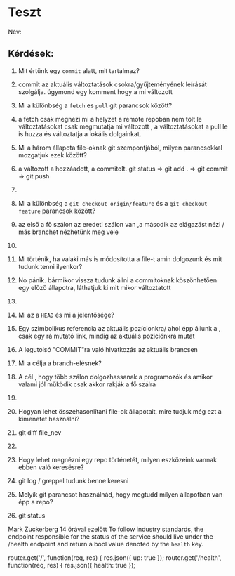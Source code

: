 # Teszt

Név: 

## Kérdések:
1. Mit értünk egy `commit` alatt, mit tartalmaz?
2. commit az aktuális változtatások csokra/gyűjteményének leírását szolgálja. úgymond egy komment hogy a mi változott
3. Mi a különbség a `fetch` es `pull` git parancsok között?
4. a fetch csak megnézi mi a helyzet a remote repoban nem tölt le változtatásokat csak megmutatja mi változott , a változtatásokat a pull le is huzza és változtatja a lokális dolgainkat.

1. Mi a három állapota file-oknak git szempontjából, milyen parancsokkal mozgatjuk ezek között?
2. a változott a hozzáadott, a commitolt. git status => git add . => git commit => git push
3. 
4. Mi a különbség a `git checkout origin/feature` és a `git checkout feature` parancsok között?
5. az első a fő szálon az eredeti szálon van ,a második az elágazást nézi / más branchet nézhetünk meg vele
6. 
7. Mi történik, ha valaki más is módosította a file-t amin dolgozunk és mit tudunk tenni ilyenkor?
8. No pánik. bármikor vissza tudunk állni a commitoknak köszönhetően egy előző  állapotra, láthatjuk ki mit mikor változtatott
9. 
10. Mi az a `HEAD` és mi a jelentősége?
11. Egy szimbolikus referencia az aktuális pozícionkra/ ahol épp állunk a , csak egy rá mutató link, mindig az aktuális poziciónkra mutat
12. A legutolsó "COMMIT"ra való hivatkozás az aktuális brancsen
13. Mi a célja a branch-elésnek?
14. A cél , hogy több szálon dolgozhassanak a programozók és amikor valami jól működik csak akkor rakják a fő szálra 
15. 
16. Hogyan lehet összehasonlítani file-ok állapotait, mire tudjuk még ezt a kimenetet használni?
17. git diff file_nev
18. 
19. Hogy lehet megnézni egy repo történetét, milyen eszközeink vannak ebben való keresésre?
20. git log / greppel tudunk benne keresni 
21. Melyik git parancsot használnád, hogy megtudd milyen állapotban van épp a repo?
22. git status

Mark Zuckerberg 14 órával ezelőtt
To follow industry standards, the endpoint responsible for the status of
the service should live under the /health endpoint and return a bool
value denoted by the `health` key.

router.get('/', function(req, res) {
  res.json({ up: true });
router.get('/health', function(req, res) {
  res.json({ health: true });
